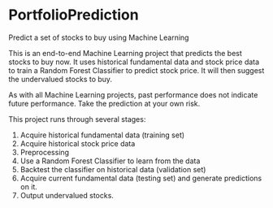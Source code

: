 # PortfolioPrediction
Predict a set of stocks to buy using Machine Learning

This is an end-to-end Machine Learning project that predicts the best stocks to buy now. It uses historical fundamental data and stock price data to train a Random Forest Classifier to predict stock price. It will then suggest the undervalued stocks to buy.

As with all Machine Learning projects, past performance does not indicate future performance. Take the prediction at your own risk.

This project runs through several stages:
  1. Acquire historical fundamental data (training set)
  2. Acquire historical stock price data
  3. Preprocessing
  4. Use a Random Forest Classifier to learn from the data
  5. Backtest the classifier on historical data (validation set)
  6. Acquire current fundamental data (testing set) and generate predictions on it.
  7. Output undervalued stocks.
  
  
  
